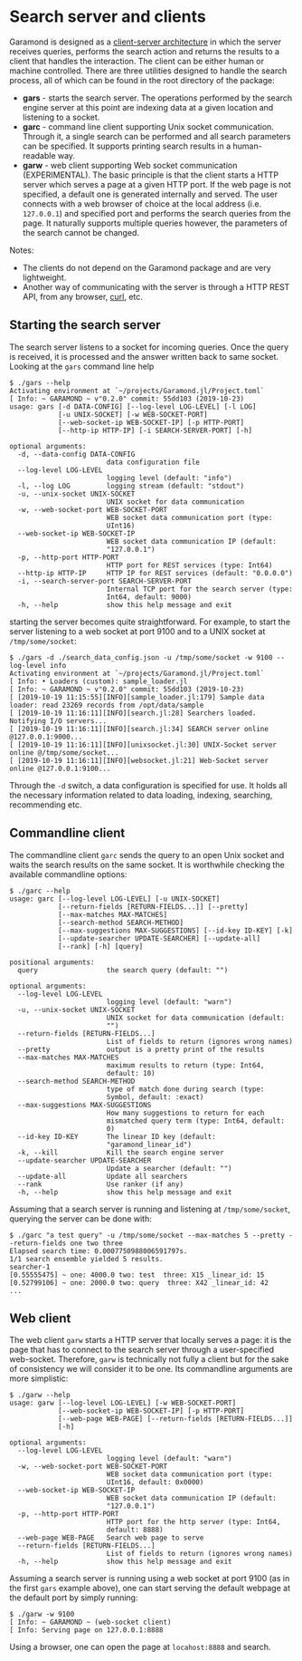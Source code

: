 # Search server and clients

Garamond is designed as a [client-server architecture](http://catb.org/~esr/writings/taoup/html/ch11s06.html#id2958899) in which the server receives queries, performs the search action and returns the results to a client that handles the interaction. The client can be either human or machine controlled. There are three utilities designed to handle the search process, all of which can be found in the root directory of the package:
- **gars** - starts the search server. The operations performed by the search engine server at this point are indexing data at a given location and listening to a socket.
- **garc** - command line client supporting Unix socket communication. Through it, a single search can be performed and all search parameters can be specified. It supports printing search results in a human-readable way.
- **garw** - web client supporting Web socket communication (EXPERIMENTAL). The basic principle is that the client starts a HTTP server which serves a page at a given HTTP port. If the web page is not specified, a default one is generated internally and served. The user connects with a web browser of choice at the local address (i.e. `127.0.0.1`) and specified port and performs the search queries from the page. It naturally supports multiple queries however, the parameters of the search cannot be changed.

Notes:
- The clients do not depend on the Garamond package and are very lightweight.
- Another way of communicating with the server is through a HTTP REST API, from any browser, [curl](https://curl.haxx.se/), etc. 


## Starting the search server
The search server listens to a socket for incoming queries. Once the query is received, it is processed and the answer written back to same socket. Looking at the `gars` command line help
```
$ ./gars --help
Activating environment at `~/projects/Garamond.jl/Project.toml`
[ Info: ~ GARAMOND ~ v"0.2.0" commit: 55dd103 (2019-10-23)
usage: gars [-d DATA-CONFIG] [--log-level LOG-LEVEL] [-l LOG]
            [-u UNIX-SOCKET] [-w WEB-SOCKET-PORT]
            [--web-socket-ip WEB-SOCKET-IP] [-p HTTP-PORT]
            [--http-ip HTTP-IP] [-i SEARCH-SERVER-PORT] [-h]

optional arguments:
  -d, --data-config DATA-CONFIG
                        data configuration file
  --log-level LOG-LEVEL
                        logging level (default: "info")
  -l, --log LOG         logging stream (default: "stdout")
  -u, --unix-socket UNIX-SOCKET
                        UNIX socket for data communication
  -w, --web-socket-port WEB-SOCKET-PORT
                        WEB socket data communication port (type:
                        UInt16)
  --web-socket-ip WEB-SOCKET-IP
                        WEB socket data communication IP (default:
                        "127.0.0.1")
  -p, --http-port HTTP-PORT
                        HTTP port for REST services (type: Int64)
  --http-ip HTTP-IP     HTTP IP for REST services (default: "0.0.0.0")
  -i, --search-server-port SEARCH-SERVER-PORT
                        Internal TCP port for the search server (type:
                        Int64, default: 9000)
  -h, --help            show this help message and exit
```
starting the server becomes quite straightforward.
For example, to start the server listening to a web socket at port 9100 and to a UNIX socket at `/tmp/some/socket`:
```
$ ./gars -d ./search_data_config.json -u /tmp/some/socket -w 9100 --log-level info
Activating environment at `~/projects/Garamond.jl/Project.toml`
[ Info: • Loaders (custom): sample_loader.jl
[ Info: ~ GARAMOND ~ v"0.2.0" commit: 55dd103 (2019-10-23)
[ [2019-10-19 11:15:55][INFO][sample_loader.jl:179] Sample data loader: read 23269 records from /opt/data/sample
[ [2019-10-19 11:16:11][INFO][search.jl:28] Searchers loaded. Notifying I/O servers...
[ [2019-10-19 11:16:11][INFO][search.jl:34] SEARCH server online @127.0.0.1:9000...
[ [2019-10-19 11:16:11][INFO][unixsocket.jl:30] UNIX-Socket server online @/tmp/some/socket...
[ [2019-10-19 11:16:11][INFO][websocket.jl:21] Web-Socket server online @127.0.0.1:9100...
```
Through the `-d` switch, a data configuration is specified for use. It holds all the necessary information related to data loading, indexing, searching, recommending etc.


## Commandline client
The commandline client `garc` sends the query to an open Unix socket and waits the search results on the same socket. It is worthwhile checking the available commandline options:
```
$ ./garc --help
usage: garc [--log-level LOG-LEVEL] [-u UNIX-SOCKET]
            [--return-fields [RETURN-FIELDS...]] [--pretty]
            [--max-matches MAX-MATCHES]
            [--search-method SEARCH-METHOD]
            [--max-suggestions MAX-SUGGESTIONS] [--id-key ID-KEY] [-k]
            [--update-searcher UPDATE-SEARCHER] [--update-all]
            [--rank] [-h] [query]

positional arguments:
  query                 the search query (default: "")

optional arguments:
  --log-level LOG-LEVEL
                        logging level (default: "warn")
  -u, --unix-socket UNIX-SOCKET
                        UNIX socket for data communication (default:
                        "")
  --return-fields [RETURN-FIELDS...]
                        List of fields to return (ignores wrong names)
  --pretty              output is a pretty print of the results
  --max-matches MAX-MATCHES
                        maximum results to return (type: Int64,
                        default: 10)
  --search-method SEARCH-METHOD
                        type of match done during search (type:
                        Symbol, default: :exact)
  --max-suggestions MAX-SUGGESTIONS
                        How many suggestions to return for each
                        mismatched query term (type: Int64, default:
                        0)
  --id-key ID-KEY       The linear ID key (default:
                        "garamond_linear_id")
  -k, --kill            Kill the search engine server
  --update-searcher UPDATE-SEARCHER
                        Update a searcher (default: "")
  --update-all          Update all searchers
  --rank                Use ranker (if any)
  -h, --help            show this help message and exit
```

Assuming that a search server is running and listening at `/tmp/some/socket`, querying the server can be done with:
```
$ ./garc "a test query" -u /tmp/some/socket --max-matches 5 --pretty --return-fields one two three
Elapsed search time: 0.0007750988006591797s.
1/1 search ensemble yielded 5 results.
searcher-1
[0.55555475] ~ one: 4000.0 two: test  three: X15 _linear_id: 15
[0.52799106] ~ one: 2000.0 two: query  three: X42 _linear_id: 42
...
```


## Web client
The web client `garw` starts a HTTP server that locally serves a page: it is the page that has to connect to the search server through a user-specified web-socket. Therefore, `garw` is technically not fully a client but for the sake of consistency we will consider it to be one. Its commandline arguments are more simplistic:
```
$ ./garw --help
usage: garw [--log-level LOG-LEVEL] [-w WEB-SOCKET-PORT]
            [--web-socket-ip WEB-SOCKET-IP] [-p HTTP-PORT]
            [--web-page WEB-PAGE] [--return-fields [RETURN-FIELDS...]]
            [-h]

optional arguments:
  --log-level LOG-LEVEL
                        logging level (default: "warn")
  -w, --web-socket-port WEB-SOCKET-PORT
                        WEB socket data communication port (type:
                        UInt16, default: 0x0000)
  --web-socket-ip WEB-SOCKET-IP
                        WEB socket data communication IP (default:
                        "127.0.0.1")
  -p, --http-port HTTP-PORT
                        HTTP port for the http server (type: Int64,
                        default: 8888)
  --web-page WEB-PAGE   Search web page to serve
  --return-fields [RETURN-FIELDS...]
                        List of fields to return (ignores wrong names)
  -h, --help            show this help message and exit
```
Assuming a search server is running using a web socket at port 9100 (as in the first `gars` example above), one can start serving the default webpage at the default port by simply running:
```
$ ./garw -w 9100
[ Info: ~ GARAMOND ~ (web-socket client)
[ Info: Serving page on 127.0.0.1:8888
```
Using a browser, one can open the page at `locahost:8888` and search.
